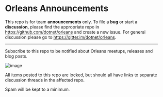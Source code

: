 # Orleans Announcements


This repo is for team **announcements** only. To file a **bug** or start a **discussion**, 
please find the appropriate repo in https://github.com/dotnet/orleans and create a new issue. 
For general discussion please go to https://gitter.im/dotnet/orleans.

---

Subscribe to this repo to be notified about Orleans meetups, releases and blog posts.

![image](https://cloud.githubusercontent.com/assets/202643/7099148/d5b091f8-dfa1-11e4-8d13-c0195714f31e.png)

All items posted to this repo are locked, but should all have links to separate discussion threads in the affected repo. 

Spam will be kept to a minimum.
